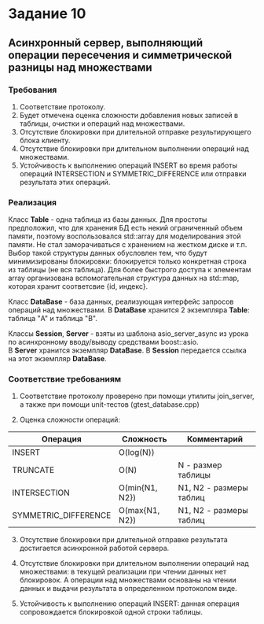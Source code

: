 # Задание 10
## Асинхронный сервер, выполняющий операции пересечения и симметрической разницы над множествами  
### Требования  
1) Соответствие протоколу.  
2) Будет отмечена оценка сложности добавления новых записей в таблицы, очистки и операций над множествами.   
3) Отсутствие блокировки при длительной отправке результирующего блока клиенту.  
4) Отсутствие блокировки при длительном выполнении операций над множествами.  
5) Устойчивость к выполнению операций INSERT во время работы операций INTERSECTION и SYMMETRIC_DIFFERENCE или отправки результата этих операций.  

### Реализация  
  
Класс **Table** - одна таблица из базы данных. Для простоты предположил, что для хранения БД есть некий ограниченный объем памяти, 
поэтому воспользовался std::array для моделирования этой памяти. Не стал заморачиваться с хранением на жестком диске и т.п. 
Выбор такой структуры данных обусловлен тем, что будут минимизированы блокировки: блокируется только конкретная строка из таблицы (не вся таблица). 
Для более быстрого доступа к элементам  array организована вспомогательная структура данных на std::map, которая хранит соответсвие {id, индекс}. 
  
Класс **DataBase** - база данных, реализующая интерфейс запросов операций над множествами. 
В **DataBase** хранится 2 экземпляра **Table**: таблица "A" и таблица "B".  
  
Классы **Session**, **Server** - взяты из шаблона asio_server_async из урока по асинхронному вводу/выводу средствами boost::asio.  
В **Server** хранится экземпляр **DataBase**. В **Session** передается ссылка на этот экземпляр **DataBase**.  

### Соответствие требованиям  

1) Соответствие протоколу проверено при помощи утилиты join_server, а также при помощи unit-тестов (gtest_database.cpp)  
  
2) Оценка сложности операций:  
  
|Операция|Сложность|Комментарий|
|--------|---------|-----------|
|INSERT|O(log(N))||
|TRUNCATE|O(N)|N - размер таблицы|
|INTERSECTION|O(min{N1, N2})|N1, N2 - размеры таблиц|
|SYMMETRIC_DIFFERENCE|O(max{N1, N2})|N1, N2 - размеры таблиц|  
  
3) Отсутствие блокировки при длительной отправке результата достигается асинхронной работой сервера.  

4) Отсутствие блокировки при длительном выполнении операций над множествами: в текущей реализации при чтении данных нет блокировок. 
А операции над множествами основаны на чтении данных и выдачи результата в определенном протоколом виде.  
  
5) Устойчивость к выполнению операций INSERT: данная операция сопровождается блокировкой одной строки таблицы.  
